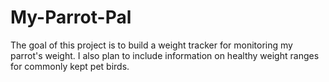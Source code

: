 # My-Parrot-Pal

The goal of this project is to build a weight tracker for monitoring my parrot's weight. I also plan to include information on healthy weight ranges for commonly kept pet birds.
